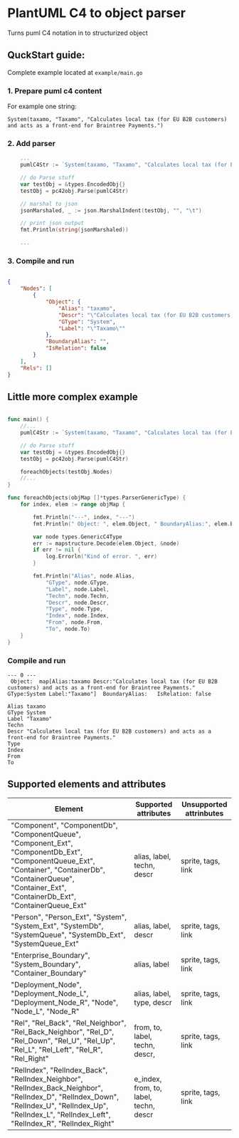 # PlantUML C4 to object parser

Turns puml C4 notation in to structurized object

## QuckStart guide:

Complete example located at `example/main.go`

### 1. Prepare puml c4 content
For example one string:
``` 
System(taxamo, "Taxamo", "Calculates local tax (for EU B2B customers) and acts as a front-end for Braintree Payments.")

```

### 2. Add parser
```go
    ...
    pumlC4Str := `System(taxamo, "Taxamo", "Calculates local tax (for EU B2B customers) and acts as a front-end for Braintree Payments.")`

    // do Parse stuff
	var testObj = &types.EncodedObj{}
	testObj = pc42obj.Parse(pumlC4Str)

	// marshal to json
	jsonMarshaled, _ := json.MarshalIndent(testObj, "", "\t")

	// print json output
	fmt.Println(string(jsonMarshaled))

    ...

```

### 3. Compile and run

```json

{
	"Nodes": [
		{
			"Object": {
				"Alias": "taxamo",
				"Descr": "\"Calculates local tax (for EU B2B customers) and acts as a front-end for Braintree Payments.\"",
				"GType": "System",
				"Label": "\"Taxamo\""
			},
			"BoundaryAlias": "",
			"IsRelation": false
		}
	],
	"Rels": []
}

```

## Little more complex example

```go

func main() {
    //...
    pumlC4Str := `System(taxamo, "Taxamo", "Calculates local tax (for EU B2B customers) and acts as a front-end for Braintree Payments.")`

    // do Parse stuff
	var testObj = &types.EncodedObj{}
	testObj = pc42obj.Parse(pumlC4Str)

    foreachObjects(testObj.Nodes)
    //...
}

func foreachObjects(objMap []*types.ParserGenericType) {
	for index, elem := range objMap {

		fmt.Println("---", index, "---")
		fmt.Println(" Object: ", elem.Object, " BoundaryAlias:", elem.BoundaryAlias, " IsRelation:", elem.IsRelation)

		var node types.GenericC4Type
		err := mapstructure.Decode(elem.Object, &node)
		if err != nil {
			log.Errorln("Kind of error. ", err)
		}

		fmt.Println("Alias", node.Alias,
			"GType", node.GType,
			"Label", node.Label,
			"Techn", node.Techn,
			"Descr", node.Descr,
			"Type", node.Type,
			"Index", node.Index,
			"From", node.From,
			"To", node.To)
	}
}

```

### Compile and run

```
--- 0 ---
 Object:  map[Alias:taxamo Descr:"Calculates local tax (for EU B2B customers) and acts as a front-end for Braintree Payments." GType:System Label:"Taxamo"]  BoundaryAlias:   IsRelation: false

Alias taxamo
GType System
Label "Taxamo"
Techn
Descr "Calculates local tax (for EU B2B customers) and acts as a front-end for Braintree Payments."
Type
Index
From
To

```

## Supported elements and attributes

| Element | Supported attributes | Unsupported attrinbutes |
| ------- | -------------------- | -------------------- | 
| "Component", "ComponentDb", "ComponentQueue", "Component_Ext", "ComponentDb_Ext", "ComponentQueue_Ext", "Container", "ContainerDb", "ContainerQueue", "Container_Ext", "ContainerDb_Ext", "ContainerQueue_Ext"   | alias, label, techn, descr  |  sprite, tags, link |
| "Person", "Person_Ext", "System", "System_Ext", "SystemDb", "SystemQueue", "SystemDb_Ext", "SystemQueue_Ext"  | alias, label, descr | sprite, tags, link |
| "Enterprise_Boundary", "System_Boundary", "Container_Boundary" | alias, label | sprite, tags, link |
| "Deployment_Node", "Deployment_Node_L", "Deployment_Node_R", "Node", "Node_L", "Node_R" | alias, label, type, descr | sprite, tags, link |
| "Rel", "Rel_Back", "Rel_Neighbor", "Rel_Back_Neighbor", "Rel_D", "Rel_Down", "Rel_U", "Rel_Up", "Rel_L", "Rel_Left", "Rel_R", "Rel_Right" | from, to, label, techn, descr, | sprite, tags, link |
| "RelIndex", "RelIndex_Back", "RelIndex_Neighbor", "RelIndex_Back_Neighbor", "RelIndex_D", "RelIndex_Down", "RelIndex_U", "RelIndex_Up", "RelIndex_L", "RelIndex_Left", "RelIndex_R", "RelIndex_Right" | e_index, from, to, label, techn, descr | sprite, tags, link |



